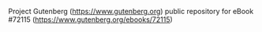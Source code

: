 Project Gutenberg (https://www.gutenberg.org) public repository
for eBook #72115 (https://www.gutenberg.org/ebooks/72115)
